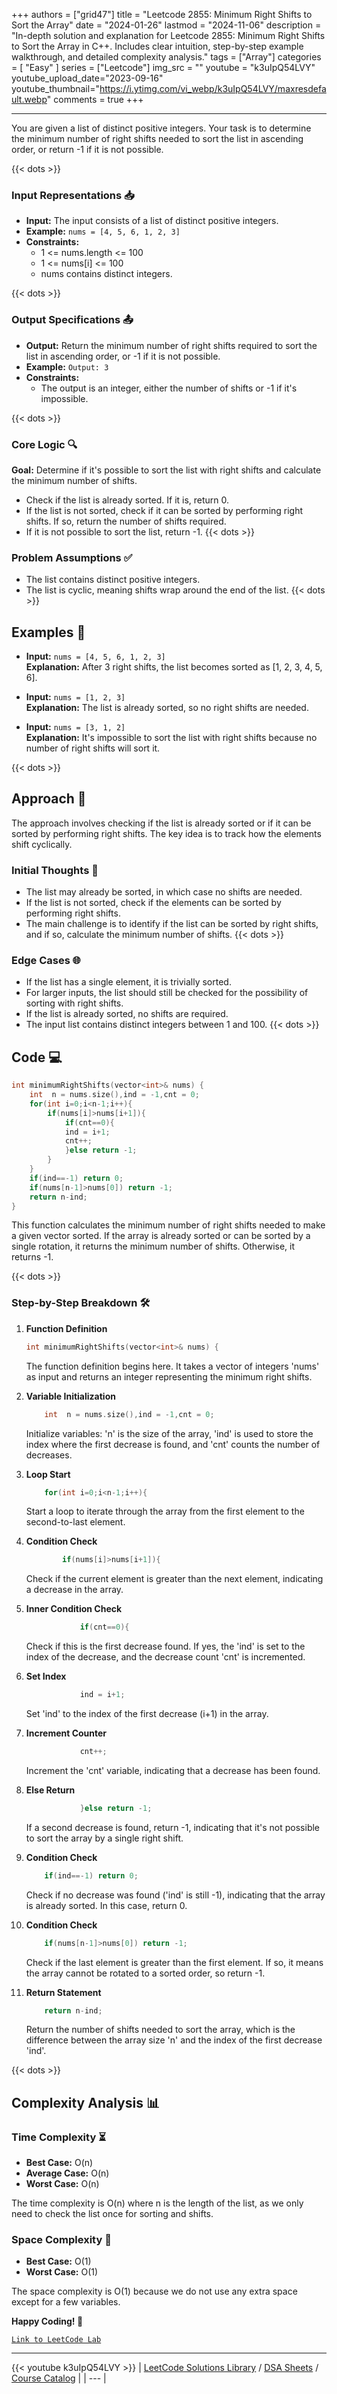 
+++
authors = ["grid47"]
title = "Leetcode 2855: Minimum Right Shifts to Sort the Array"
date = "2024-01-26"
lastmod = "2024-11-06"
description = "In-depth solution and explanation for Leetcode 2855: Minimum Right Shifts to Sort the Array in C++. Includes clear intuition, step-by-step example walkthrough, and detailed complexity analysis."
tags = ["Array"]
categories = [
    "Easy"
]
series = ["Leetcode"]
img_src = ""
youtube = "k3uIpQ54LVY"
youtube_upload_date="2023-09-16"
youtube_thumbnail="https://i.ytimg.com/vi_webp/k3uIpQ54LVY/maxresdefault.webp"
comments = true
+++



---
You are given a list of distinct positive integers. Your task is to determine the minimum number of right shifts needed to sort the list in ascending order, or return -1 if it is not possible.
<!--more-->
{{< dots >}}
### Input Representations 📥
- **Input:** The input consists of a list of distinct positive integers.
- **Example:** `nums = [4, 5, 6, 1, 2, 3]`
- **Constraints:**
	- 1 <= nums.length <= 100
	- 1 <= nums[i] <= 100
	- nums contains distinct integers.

{{< dots >}}
### Output Specifications 📤
- **Output:** Return the minimum number of right shifts required to sort the list in ascending order, or -1 if it is not possible.
- **Example:** `Output: 3`
- **Constraints:**
	- The output is an integer, either the number of shifts or -1 if it's impossible.

{{< dots >}}
### Core Logic 🔍
**Goal:** Determine if it's possible to sort the list with right shifts and calculate the minimum number of shifts.

- Check if the list is already sorted. If it is, return 0.
- If the list is not sorted, check if it can be sorted by performing right shifts. If so, return the number of shifts required.
- If it is not possible to sort the list, return -1.
{{< dots >}}
### Problem Assumptions ✅
- The list contains distinct positive integers.
- The list is cyclic, meaning shifts wrap around the end of the list.
{{< dots >}}
## Examples 🧩
- **Input:** `nums = [4, 5, 6, 1, 2, 3]`  \
  **Explanation:** After 3 right shifts, the list becomes sorted as [1, 2, 3, 4, 5, 6].

- **Input:** `nums = [1, 2, 3]`  \
  **Explanation:** The list is already sorted, so no right shifts are needed.

- **Input:** `nums = [3, 1, 2]`  \
  **Explanation:** It's impossible to sort the list with right shifts because no number of right shifts will sort it.

{{< dots >}}
## Approach 🚀
The approach involves checking if the list is already sorted or if it can be sorted by performing right shifts. The key idea is to track how the elements shift cyclically.

### Initial Thoughts 💭
- The list may already be sorted, in which case no shifts are needed.
- If the list is not sorted, check if the elements can be sorted by performing right shifts.
- The main challenge is to identify if the list can be sorted by right shifts, and if so, calculate the minimum number of shifts.
{{< dots >}}
### Edge Cases 🌐
- If the list has a single element, it is trivially sorted.
- For larger inputs, the list should still be checked for the possibility of sorting with right shifts.
- If the list is already sorted, no shifts are required.
- The input list contains distinct integers between 1 and 100.
{{< dots >}}
## Code 💻
```cpp
int minimumRightShifts(vector<int>& nums) {
    int  n = nums.size(),ind = -1,cnt = 0;
    for(int i=0;i<n-1;i++){
        if(nums[i]>nums[i+1]){
            if(cnt==0){
            ind = i+1;
            cnt++;
            }else return -1;
        }
    }
    if(ind==-1) return 0;
    if(nums[n-1]>nums[0]) return -1;
    return n-ind;
}
```

This function calculates the minimum number of right shifts needed to make a given vector sorted. If the array is already sorted or can be sorted by a single rotation, it returns the minimum number of shifts. Otherwise, it returns -1.

{{< dots >}}
### Step-by-Step Breakdown 🛠️
1. **Function Definition**
	```cpp
	int minimumRightShifts(vector<int>& nums) {
	```
	The function definition begins here. It takes a vector of integers 'nums' as input and returns an integer representing the minimum right shifts.

2. **Variable Initialization**
	```cpp
	    int  n = nums.size(),ind = -1,cnt = 0;
	```
	Initialize variables: 'n' is the size of the array, 'ind' is used to store the index where the first decrease is found, and 'cnt' counts the number of decreases.

3. **Loop Start**
	```cpp
	    for(int i=0;i<n-1;i++){
	```
	Start a loop to iterate through the array from the first element to the second-to-last element.

4. **Condition Check**
	```cpp
	        if(nums[i]>nums[i+1]){
	```
	Check if the current element is greater than the next element, indicating a decrease in the array.

5. **Inner Condition Check**
	```cpp
	            if(cnt==0){
	```
	Check if this is the first decrease found. If yes, the 'ind' is set to the index of the decrease, and the decrease count 'cnt' is incremented.

6. **Set Index**
	```cpp
	            ind = i+1;
	```
	Set 'ind' to the index of the first decrease (i+1) in the array.

7. **Increment Counter**
	```cpp
	            cnt++;
	```
	Increment the 'cnt' variable, indicating that a decrease has been found.

8. **Else Return**
	```cpp
	            }else return -1;
	```
	If a second decrease is found, return -1, indicating that it's not possible to sort the array by a single right shift.

9. **Condition Check**
	```cpp
	    if(ind==-1) return 0;
	```
	Check if no decrease was found ('ind' is still -1), indicating that the array is already sorted. In this case, return 0.

10. **Condition Check**
	```cpp
	    if(nums[n-1]>nums[0]) return -1;
	```
	Check if the last element is greater than the first element. If so, it means the array cannot be rotated to a sorted order, so return -1.

11. **Return Statement**
	```cpp
	    return n-ind;
	```
	Return the number of shifts needed to sort the array, which is the difference between the array size 'n' and the index of the first decrease 'ind'.

{{< dots >}}
## Complexity Analysis 📊
### Time Complexity ⏳
- **Best Case:** O(n)
- **Average Case:** O(n)
- **Worst Case:** O(n)

The time complexity is O(n) where n is the length of the list, as we only need to check the list once for sorting and shifts.

### Space Complexity 💾
- **Best Case:** O(1)
- **Worst Case:** O(1)

The space complexity is O(1) because we do not use any extra space except for a few variables.

**Happy Coding! 🎉**


[`Link to LeetCode Lab`](https://leetcode.com/problems/minimum-right-shifts-to-sort-the-array/description/)

---
{{< youtube k3uIpQ54LVY >}}
| [LeetCode Solutions Library](https://grid47.xyz/leetcode/) / [DSA Sheets](https://grid47.xyz/sheets/) / [Course Catalog](https://grid47.xyz/courses/) |
| --- |
